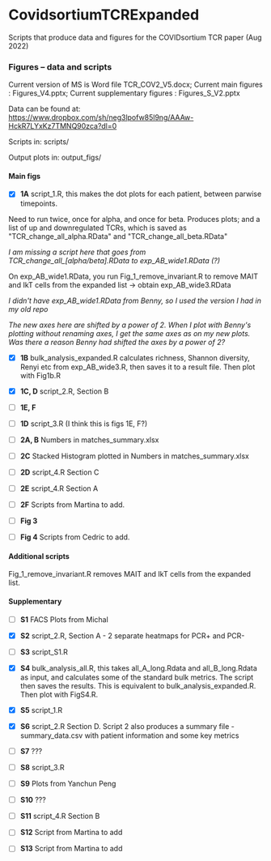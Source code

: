 # CovidsortiumTCRExpanded
Scripts that produce data and figures for the COVIDsortium TCR paper (Aug 2022)

### Figures – data and scripts

Current version of MS is Word file TCR_COV2_V5.docx; Current main figures : Figures_V4.pptx; Current supplementary figures : Figures_S_V2.pptx 

Data can be found at: https://www.dropbox.com/sh/neg3lpofw85l9ng/AAAw-HckR7LYxKz7TMNQ90zca?dl=0

Scripts in: scripts/

Output plots in: output_figs/

#### Main figs
- [x] **1A** script_1.R, this makes the dot plots for each patient, between parwise timepoints. 

Need to run twice, once for alpha, and once for beta. Produces plots; and a list of up and downregulated TCRs, which is saved as "TCR_change_all_alpha.RData" and "TCR_change_all_beta.RData"

*I am missing a script here that goes from TCR_change_all_[alpha/beta].RData to exp_AB_wide1.RData (?)*

On exp_AB_wide1.RData, you run Fig_1_remove_invariant.R to remove MAIT and IkT cells from the expanded list -> obtain exp_AB_wide3.RData

*I didn't have exp_AB_wide1.RData from Benny, so I used the version I had in my old repo*

*The new axes here are shifted by a power of 2. When I plot with Benny's plotting without renaming axes, I get the same axes as on my new plots. Was there a reason Benny had shifted the axes by a power of 2?*

- [x] **1B** bulk_analysis_expanded.R calculates richness, Shannon diversity, Renyi etc from exp_AB_wide3.R, then saves it to a result file. Then plot with Fig1b.R

- [x] **1C, D** script_2.R, Section B

- [ ] **1E, F**

- [ ] **1D** script_3.R (I think this is figs 1E, F?)

- [ ] **2A, B** Numbers in matches_summary.xlsx

- [ ] **2C** Stacked Histogram plotted in Numbers in matches_summary.xlsx

- [ ] **2D** script_4.R Section C

- [ ] **2E** script_4.R Section A

- [ ] **2F** Scripts from Martina to add.

- [ ] **Fig 3**

- [ ] **Fig 4** Scripts from Cedric to add.

#### Additional scripts

Fig_1_remove_invariant.R removes MAIT and IkT cells from the expanded list.

#### Supplementary

- [ ] **S1** FACS Plots from Michal

- [x] **S2** script_2.R, Section A - 2 separate heatmaps for PCR+ and PCR-

- [ ] **S3** script_S1.R

- [x] **S4** bulk_analysis_all.R, this takes all_A_long.Rdata and all_B_long.Rdata as input, and calculates some of the standard bulk metrics. The script then saves the results. This is equivalent to bulk_analysis_expanded.R. Then plot with FigS4.R.

- [x] **S5** script_1.R

- [x] **S6** script_2.R Section D. Script 2 also produces a summary file - summary_data.csv with patient information and some key metrics

- [ ] **S7** ???

- [ ] **S8** script_3.R

- [ ] **S9** Plots from Yanchun Peng

- [ ] **S10** ???

- [ ] **S11** script_4.R Section B

- [ ] **S12** Script from Martina to add

- [ ] **S13** Script from Martina to add

